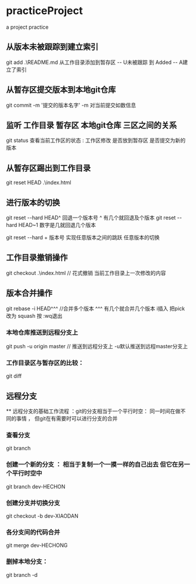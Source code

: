# practiceProject
a project practice
## 从版本未被跟踪到建立索引
git add .\README.md   从工作目录添加到暂存区      -- U未被跟踪   到 Added -- A建立了索引

##  从暂存区提交版本到本地git仓库
git commit -m '提交的版本名字'     -m 对当前提交如数信息

## 监听 工作目录 暂存区 本地git仓库 三区之间的关系 
git status    查看当前工作区的状态 : 工作区修改   是否放到暂存区   是否提交为新的版本

## 从暂存区踢出到工作目录 
git reset HEAD .\index.html

## 进行版本的切换
git  reset --hard HEAD^ 回退一个版本号  ^ 有几个就回退及个版本
git reset --hard HEAD~1   数字是几就回退几个版本

git reset --hard  + 版本号      实现任意版本之间的跳跃 任意版本的切换

## 工作目录撤销操作
git checkout .\index.html   // 花式撤销 当前工作目录上一次修改的内容 

## 版本合并操作

git rebase -i HEAD^^^   //合并多个版本 ^^^ 有几个就合并几个版本  i插入  把pick 改为 squash 按 :wq退出


### 本地仓库推送到远程分支上
git  push -u origin master      // 推送到远程分支上   -u默认推送到远程master分支上


### 工作目录区与暂存区的比较：
git diff  


## 远程分支
 ** 远程分支的基础工作流程 ：git的分支相当于一个平行时空： 同一时间在做不同的事情 ， 但git在有需要时可以进行分支的合并

 ### 查看分支
 git branch   

 ### 创建一个新的分支 ： 相当于复制一个一摸一样的自己出去 但它在另一个平行时空中
 git branch dev-HECHON


 ### 创建分支并切换分支

git checkout -b dev-XIAODAN


### 各分支间的代码合并
git merge dev-HECHONG


### 删掉本地分支：
git branch -d   



